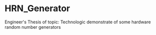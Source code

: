 # HRN_Generator
Engineer's Thesis of topic: Technologic demonstrate of some hardware random number generators

